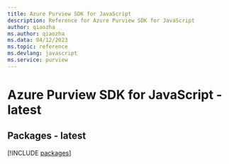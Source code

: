 ```yaml
---
title: Azure Purview SDK for JavaScript
description: Reference for Azure Purview SDK for JavaScript
author: qiaozha
ms.author: qiaozha
ms.data: 04/12/2023
ms.topic: reference
ms.devlang: javascript
ms.service: purview
---
```

# Azure Purview SDK for JavaScript - latest
## Packages - latest
[!INCLUDE [packages](purview-index.md)]